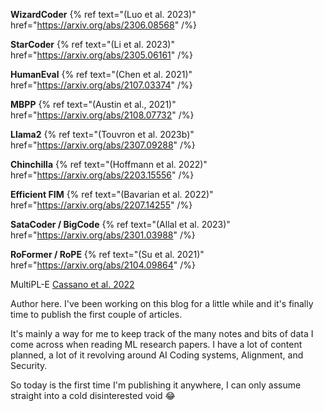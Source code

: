 **WizardCoder** {% ref text="(Luo et al. 2023)" href="https://arxiv.org/abs/2306.08568" /%}

**StarCoder** {% ref text="(Li et al. 2023)" href="https://arxiv.org/abs/2305.06161" /%}

**HumanEval** {% ref text="(Chen et al. 2021)" href="https://arxiv.org/abs/2107.03374" /%}

**MBPP** {% ref text="(Austin et al., 2021)" href="https://arxiv.org/abs/2108.07732" /%}

**Llama2** {% ref text="(Touvron et al. 2023b)" href="https://arxiv.org/abs/2307.09288" /%}

**Chinchilla** {% ref text="(Hoffmann et al. 2022)" href="https://arxiv.org/abs/2203.15556" /%}

**Efficient FIM** {% ref text="(Bavarian et al. 2022)" href="https://arxiv.org/abs/2207.14255" /%}

**SataCoder / BigCode** {% ref text="(Allal et al. 2023)" href="https://arxiv.org/abs/2301.03988" /%}

**RoFormer / RoPE** {% ref text="(Su et al. 2021)" href="https://arxiv.org/abs/2104.09864" /%}

MultiPL-E [Cassano et al. 2022](https://arxiv.org/abs/2208.08227)

Author here. I've been working on this blog for a little while and it's finally time to publish the first couple of articles.

It's mainly a way for me to keep track of the many notes and bits of data I come across when reading ML research papers. I have a lot of content planned, a lot of it revolving around AI Coding systems, Alignment, and Security.

So today is the first time I'm publishing it anywhere, I can only assume straight into a cold disinterested void 😂

